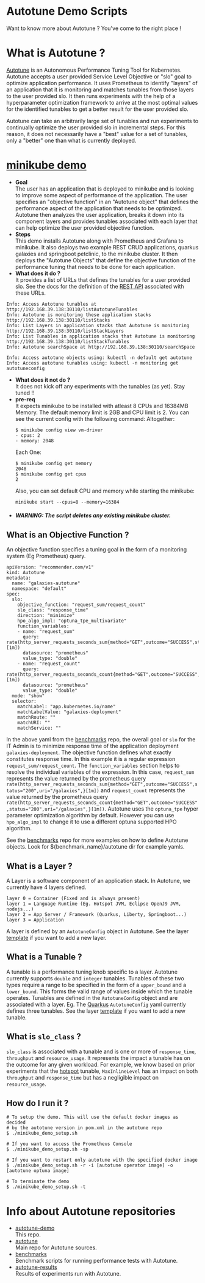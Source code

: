 # Autotune Demo Scripts

Want to know more about Autotune ? You've come to the right place !

# What is Autotune ?

[Autotune](https://github.com/kruize/autotune/blob/master/README.md) is an Autonomous Performance Tuning Tool for Kubernetes. Autotune accepts a user provided Service Level Objective or "slo" goal to optimize application performance. It uses Prometheus to identify "layers" of an application that it is monitoring and matches tunables from those layers to the user provided slo. It then runs experiments with the help of a hyperparameter optimization framework to arrive at the most optimal values for the identified tunables to get a better result for the user provided slo.

Autotune can take an arbitrarily large set of tunables and run experiments to continually optimize the user provided slo in incremental steps. For this reason, it does not necessarily have a "best" value for a set of tunables, only a "better" one than what is currently deployed.

# [minikube demo](/minikube_demo_setup.sh)
- **Goal**  
  The user has an application that is deployed to minikube and is looking to improve some aspect of performance of the application. The user specifies an "objective function" in an "Autotune object" that defines the performance aspect of the application that needs to be optimized. Autotune then analyzes the user application, breaks it down into its component layers and provides tunables associated with each layer that can help optimize the user provided objective function.
- **Steps**  
  This demo installs Autotune along with Prometheus and Grafana to minikube. It also deploys two example REST CRUD applications, quarkus galaxies and springboot petclinic, to the minikube cluster. It then deploys the "Autotune Objects" that define the objective function of the performance tuning that needs to be done for each application.
- **What does it do ?**  
  It provides a list of URLs that defines the tunables for a user provided slo. See the docs for the definition of the [REST API](https://github.com/kruize/autotune/blob/master/design/API.md) associated with these URLs.

```
Info: Access Autotune tunables at http://192.168.39.138:30110/listAutotuneTunables
Info: Autotune is monitoring these application stacks http://192.168.39.138:30110/listStacks
Info: List Layers in application stacks that Autotune is monitoring http://192.168.39.138:30110/listStackLayers
Info: List Tunables in application stacks that Autotune is monitoring http://192.168.39.138:30110/listStackTunables
Info: Autotune searchSpace at http://192.168.39.138:30110/searchSpace

Info: Access autotune objects using: kubectl -n default get autotune
Info: Access autotune tunables using: kubectl -n monitoring get autotuneconfig
```

- **What does it not do ?**  
  It does not kick off any experiments with the tunables (as yet). Stay tuned !!
- **pre-req**  
  It expects minikube to be installed with atleast 8 CPUs and 16384MB Memory. The default memory limit is 2GB and CPU limit is 2. You can see the current config with the following command:
  Altogether:
  ```
  $ minikube config view vm-driver
  - cpus: 2
  - memory: 2048
  ```
  Each One:
  ```
  $ minikube config get memory
  2048
  $ minikube config get cpus
  2
  ```
  Also, you can set default CPU and memory while starting the minikube:
  ```
  minikube start --cpus=8 --memory=16384
  ```
- ##### WARNING: The script deletes any existing minikube cluster.

## What is an Objective Function ?
An objective function specifies a tuning goal in the form of a monitoring system (Eg Prometheus) query.
```
apiVersion: "recommender.com/v1"
kind: Autotune
metadata:
  name: "galaxies-autotune"
  namespace: "default"
spec:
  slo:
    objective_function: "request_sum/request_count"
    slo_class: "response_time"
    direction: "minimize"
    hpo_algo_impl: "optuna_tpe_multivariate"
    function_variables:
    - name: "request_sum"
      query: rate(http_server_requests_seconds_sum{method="GET",outcome="SUCCESS",status="200",uri="/galaxies",}[1m])
      datasource: "prometheus"
      value_type: "double"
    - name: "request_count"
      query: rate(http_server_requests_seconds_count{method="GET",outcome="SUCCESS",status="200",uri="/galaxies",}[1m])
      datasource: "prometheus"
      value_type: "double"
  mode: "show"
  selector:
    matchLabel: "app.kubernetes.io/name"
    matchLabelValue: "galaxies-deployment"
    matchRoute: ""
    matchURI: ""
    matchService: ""
```
In the above yaml from the [benchmarks](https://github.com/kruize/benchmarks/blob/master/galaxies/autotune/autotune-http_resp_time.yaml) repo, the overall goal or `slo` for the IT Admin is to minimize response time of the application deployment `galaxies-deployment`. The objective function defines what exactly constitutes response time. In this example it is a regular expression `request_sum/request_count`. The `function_variables` section helps to resolve the individual variables of the expression. In this case, `request_sum` represents the value returned by the prometheus query `rate(http_server_requests_seconds_sum{method="GET",outcome="SUCCESS",status="200",uri="/galaxies",}[1m])` and `request_count` represents the value returned by the prometheus query `rate(http_server_requests_seconds_count{method="GET",outcome="SUCCESS",status="200",uri="/galaxies",}[1m])`. Autotune uses the `optuna_tpe` hyper parameter optimization algorithm by default. However you can use `hpo_algo_impl` to change it to use a different optuna supported HPO algorithm.

See the [benchmarks](https://github.com/kruize/benchmarks) repo for more examples on how to define Autotune objects. Look for ${benchmark_name}/autotune dir for example yamls.

## What is a Layer ?

A Layer is a software component of an application stack. In Autotune, we currently have 4 layers defined.
```
layer 0 = Container (Fixed and is always present)
layer 1 = Language Runtime (Eg. Hotspot JVM, Eclipse OpenJ9 JVM, nodejs...)
layer 2 = App Server / Framework (Quarkus, Liberty, Springboot...)
layer 3 = Application
```
A layer is defined by an `AutotuneConfig` object in Autotune. See the layer [template](https://github.com/kruize/autotune/blob/master/manifests/autotune-configs/layer-config.yaml_template) if you want to add a new layer.

## What is a Tunable ?

A tunable is a performance tuning knob specific to a layer. Autotune currently supports `double` and `integer` tunables. Tunables of these two types require a range to be specified in the form of a `upper_bound` and a `lower_bound`. This forms the valid range of values inside which the tunable operates. Tunables are defined in the `AutotuneConfig` object and are associated with a layer. Eg. The [Quarkus](https://github.com/kruize/autotune/blob/master/manifests/autotune-configs/quarkus-micrometer-config.yaml) `AutotuneConfig` yaml currently defines three tunables. See the layer [template](https://github.com/kruize/autotune/blob/master/manifests/autotune-configs/layer-config.yaml_template) if you want to add a new tunable.

## What is `slo_class` ?

`slo_class` is associated with a tunable and is one or more of `response_time`, `throughput` and `resource_usage`. It represents the impact a tunable has on the outcome for any given workload. For example, we know based on prior experiments that the [hotspot](https://github.com/kruize/autotune/blob/master/manifests/autotune-configs/hotspot-micrometer-config.yaml) tunable, `MaxInlineLevel` has an impact on both `throughput` and `response_time` but has a negligible impact on `resource_usage`.

## How do I run it ?

```
# To setup the demo. This will use the default docker images as decided
# by the autotune version in pom.xml in the autotune repo
$ ./minikube_demo_setup.sh

# If you want to access the Prometheus Console
$ ./minikube_demo_setup.sh -sp

# If you want to restart only autotune with the specified docker image
$ ./minikube_demo_setup.sh -r -i [autotune operator image] -o [autotune optuna image]

# To terminate the demo
$ ./minikube_demo_setup.sh -t
```

# Info about Autotune repositories

- [autotune-demo](https://github.com/kruize/autotune-demo)  
  This repo.
- [autotune](https://github.com/kruize/autotune)  
  Main repo for Autotune sources.
- [benchmarks](https://github.com/kruize/benchmarks)  
  Benchmark scripts for running performance tests with Autotune.
- [autotune-results](https://github.com/kruize/autotune-results)  
  Results of experiments run with Autotune.
